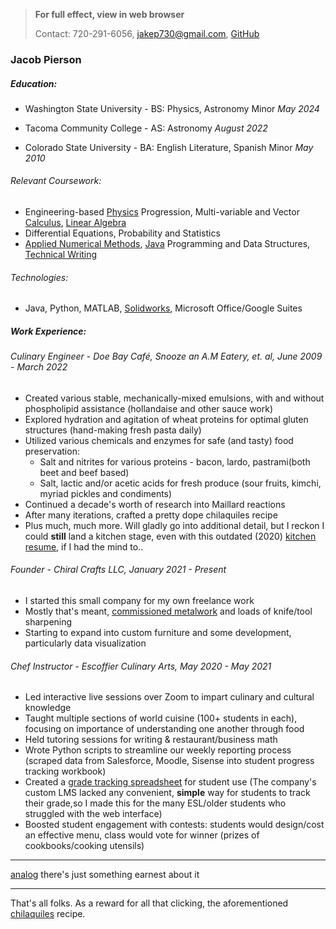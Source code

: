 > **For full effect, view in web browser**
>
> Contact: 720-291-6056, [jakep730@gmail.com](mailto:jakep730@gmail.com), [GitHub](https://github.com/awhooshingwind)

### Jacob Pierson

##### Education:

- Washington State University - BS: Physics, Astronomy Minor *May 2024*

- Tacoma Community College - AS: Astronomy *August 2022*

- Colorado State University - BA: English Literature, Spanish Minor *May 2010*
 
###### Relevant Coursework:
- Engineering-based 
<a href="https://awhooshingwind.github.io/projects/Lab4FreeBodyDiagrams.pdf" target="_blank">Physics</a> Progression, 
Multi-variable and Vector <a href="https://github.com/awhooshingwind/Math254" target="_blank">Calculus</a>, <a href="https://awhooshingwind.github.io/projects/jpierson_app1.pdf" target="_blank">Linear Algebra</a>
- Differential Equations, Probability and Statistics
- <a href ="https://github.com/awhooshingwind/ENGR240" target="_blank">Applied Numerical Methods</a>, 
<a href="https://github.com/awhooshingwind/DelightfulDeli" target="_blank">Java</a> Programming and Data Structures, <a href ="https://docs.google.com/document/d/1zslfxNiTz2kqxAz22RuVwdfqIuXCeBObVWSe8apfrdw/edit" target="_blank">Technical Writing</a>

######  Technologies:
- Java, Python, MATLAB, <a href="https://awhooshingwind.github.io/projects/chair_summary.pdf" target="_blank">Solidworks</a>, Microsoft Office/Google Suites 

##### Work Experience: 

###### Culinary Engineer - *Doe Bay Café, Snooze an A.M Eatery, et. al, June 2009 - March 2022*

- Created various stable, mechanically-mixed emulsions, with and without phospholipid assistance (hollandaise and other sauce work)
- Explored hydration and agitation of wheat proteins for optimal gluten structures (hand-making fresh pasta daily)
- Utilized various chemicals and enzymes for safe (and tasty) food preservation:
    - Salt and nitrites for various proteins - bacon, lardo, pastrami(both beet and beef based)
    - Salt, lactic and/or acetic acids for fresh produce (sour fruits, kimchi, myriad pickles and condiments)
- Continued a decade's worth of research into Maillard reactions
- After many iterations, crafted a pretty dope chilaquiles recipe
- Plus much, much more. Will gladly go into additional detail, but I reckon I could **still** land a kitchen stage, even with this outdated (2020) <a href="https://awhooshingwind.github.io/projects/JakeResume.pdf" target="_blank">kitchen resume</a>, if I had the mind to..
  
###### Founder - *Chiral Crafts LLC, January 2021 - Present*

- I started this small company for my own freelance work
- Mostly that's meant, <a href="https://awhooshingwind.github.io/metal.html" target="_blank">commissioned metalwork</a> and loads of knife/tool sharpening
- Starting to expand into custom furniture and some development, particularly data visualization  

###### Chef Instructor - *Escoffier Culinary Arts, May 2020 - May 2021*

- Led interactive live sessions over Zoom to impart culinary and cultural knowledge
- Taught multiple sections of world cuisine (100+ students in each), focusing on importance of understanding one another through food
- Held tutoring sessions for writing & restaurant/business math
- Wrote Python scripts to streamline our weekly reporting process (scraped data from Salesforce, Moodle, Sisense into student progress tracking workbook)
- Created a <a href="https://docs.google.com/spreadsheets/d/1DTIHyR0CUrAtPCjrw08osnoBhqA_n8aNh5CT9zqhMIU/edit?usp=sharing" target="_blank">grade tracking spreadsheet</a> for student use (The company's custom LMS lacked any convenient, **simple** way for students to track their grade,so I made this for the many ESL/older students who struggled with the web interface)
- Boosted student engagement with contests: students would design/cost an effective menu, class would vote for winner (prizes of cookbooks/cooking utensils)  

---

[analog](/analog.md) there's just something earnest about it  

--- 

 That's all folks. As a reward for all that clicking, the aforementioned <a href="https://awhooshingwind.github.io/projects/Chilaquiles.pdf" target="_blank">chilaquiles</a> recipe.